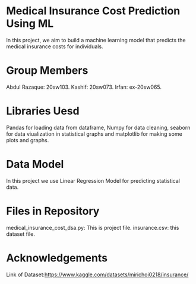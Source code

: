 # Medical Insurance Cost Prediction Using ML
In this project, we aim to build a machine learning model that predicts the medical insurance costs for individuals. 

# Group Members
Abdul Razaque: 20sw103.
Kashif:        20sw073.
Irfan:         ex-20sw065.

# Libraries Uesd
Pandas for loading data from dataframe, Numpy for data cleaning, seaborn for data viualization in statistical graphs and matplotlib for making some plots and graphs.

# Data Model
In this project we use Linear Regression Model for predicting statistical data.

# Files in Repository
medical_insurance_cost_dsa.py: This is project file.
insurance.csv: this dataset file.

# Acknowledgements
Link of Dataset:https://www.kaggle.com/datasets/mirichoi0218/insurance/
